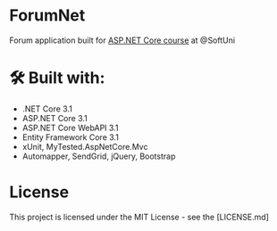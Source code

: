 # ForumNet
<p>Forum application built for <a href="https://softuni.bg/trainings/2796/asp-net-core-february-2020">ASP.NET Core course</a> at @SoftUni</p>

# 🛠 Built with:
* .NET Core 3.1
* ASP.NET Core 3.1
* ASP.NET Core WebAPI 3.1
* Entity Framework Core 3.1
* xUnit, MyTested.AspNetCore.Mvc
* Automapper, SendGrid, jQuery, Bootstrap

# License

This project is licensed under the MIT License - see the [LICENSE.md]
